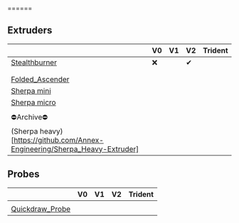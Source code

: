 



======

Extruders
------

|   | V0 | V1 | V2 | Trident |
|---|---|---|---|---|
| [Stealthburner](Stealthburner.md) | ❌ |   | ✔ |   |
|   |   |   |   |   |
|   |   |   |   |   |
| [Folded_Ascender](https://github.com/Annex-Engineering/Folded_Ascender-Extruder/tree/master)  |   |   |   |   |
| [Sherpa mini](https://github.com/Annex-Engineering/Sherpa_Mini-Extruder/tree/master) |   |   |   |   |
| [Sherpa micro](https://github.com/Annex-Engineering/Sherpa_Micro-Extruder) |   |   |   |   |
|   |   |   |   |   |
| ⛔Archive⛔ |   |   |   |   |
| (Sherpa heavy)[https://github.com/Annex-Engineering/Sherpa_Heavy-Extruder] |   |   |   |   |



Probes
------
|   | V0 | V1 | V2 | Trident |
|---|---|---|---|---|
|  |  |   |  |   |
| [Quickdraw_Probe](https://github.com/Annex-Engineering/Quickdraw_Probe)  |   |   |   |   |
